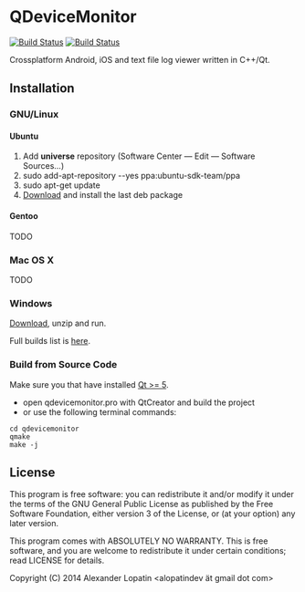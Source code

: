 QDeviceMonitor
==============

[![Build Status](https://api.travis-ci.org/alopatindev/qdevicemonitor.svg?branch=master)](https://travis-ci.org/alopatindev/qdevicemonitor)
[![Build Status](https://ci.appveyor.com/api/projects/status/0uex640qxdalur5n?svg=true)](https://ci.appveyor.com/project/alopatindev/qdevicemonitor)

Crossplatform Android, iOS and text file log viewer written in C++/Qt.

Installation
------------

### GNU/Linux
#### Ubuntu
1. Add **universe** repository (Software Center — Edit — Software Sources...)
2. sudo add-apt-repository --yes ppa:ubuntu-sdk-team/ppa
3. sudo apt-get update
4. [Download](http://qdevicemonitor.uhostall.com/ubuntu) and install the last deb package

#### Gentoo
TODO

### Mac OS X
TODO

### Windows
[Download](https://ci.appveyor.com/project/alopatindev/qdevicemonitor/build/artifacts), unzip and run.

Full builds list is [here](https://ci.appveyor.com/project/alopatindev/qdevicemonitor/history).

### Build from Source Code
Make sure you that have installed [Qt >= 5](http://www.qt.io/download-open-source).
* open qdevicemonitor.pro with QtCreator and build the project
* or use the following terminal commands:
```
cd qdevicemonitor
qmake
make -j
```

License
-------

This program is free software: you can redistribute it and/or modify
it under the terms of the GNU General Public License as published by
the Free Software Foundation, either version 3 of the License, or (at
your option) any later version.

This program comes with ABSOLUTELY NO WARRANTY.
This is free software, and you are welcome to redistribute it
under certain conditions; read LICENSE for details.

Copyright (C) 2014  Alexander Lopatin <alopatindev ät gmail dot com>
